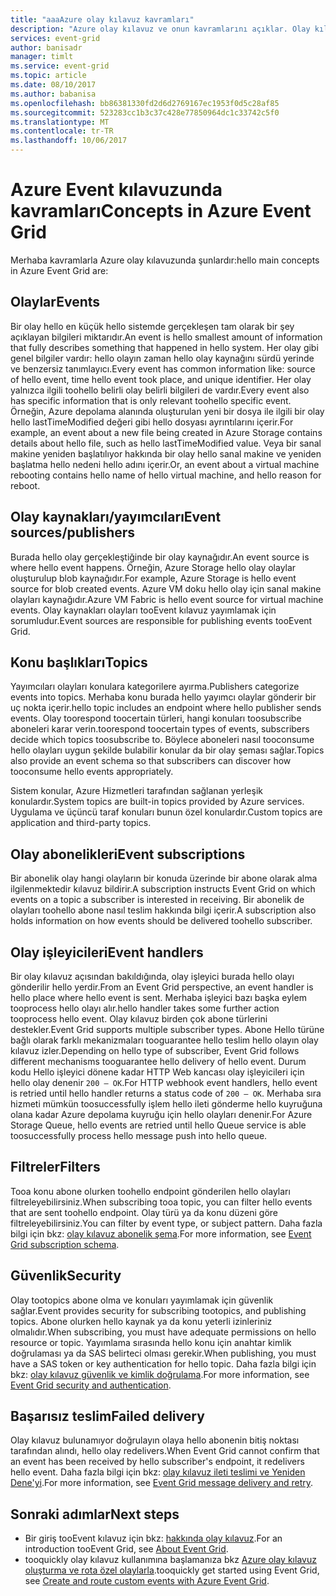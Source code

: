 ```yaml
---
title: "aaaAzure olay kılavuz kavramları"
description: "Azure olay kılavuz ve onun kavramlarını açıklar. Olay kılavuzunun birkaç anahtar bileşenleri tanımlar."
services: event-grid
author: banisadr
manager: timlt
ms.service: event-grid
ms.topic: article
ms.date: 08/10/2017
ms.author: babanisa
ms.openlocfilehash: bb86381330fd2d6d2769167ec1953f0d5c28af85
ms.sourcegitcommit: 523283cc1b3c37c428e77850964dc1c33742c5f0
ms.translationtype: MT
ms.contentlocale: tr-TR
ms.lasthandoff: 10/06/2017
---
```

# <a name="concepts-in-azure-event-grid"></a><span data-ttu-id="c74cb-104">Azure Event kılavuzunda kavramları</span><span class="sxs-lookup"><span data-stu-id="c74cb-104">Concepts in Azure Event Grid</span></span>

<span data-ttu-id="c74cb-105">Merhaba kavramlarla Azure olay kılavuzunda şunlardır:</span><span class="sxs-lookup"><span data-stu-id="c74cb-105">hello main concepts in Azure Event Grid are:</span></span>

## <a name="events"></a><span data-ttu-id="c74cb-106">Olaylar</span><span class="sxs-lookup"><span data-stu-id="c74cb-106">Events</span></span>

<span data-ttu-id="c74cb-107">Bir olay hello en küçük hello sistemde gerçekleşen tam olarak bir şey açıklayan bilgileri miktarıdır.</span><span class="sxs-lookup"><span data-stu-id="c74cb-107">An event is hello smallest amount of information that fully describes something that happened in hello system.</span></span>  <span data-ttu-id="c74cb-108">Her olay gibi genel bilgiler vardır: hello olayın zaman hello olay kaynağını sürdü yerinde ve benzersiz tanımlayıcı.</span><span class="sxs-lookup"><span data-stu-id="c74cb-108">Every event has common information like: source of hello event, time hello event took place, and unique identifier.</span></span>  <span data-ttu-id="c74cb-109">Her olay yalnızca ilgili toohello belirli olay belirli bilgileri de vardır.</span><span class="sxs-lookup"><span data-stu-id="c74cb-109">Every event also has specific information that is only relevant toohello specific event.</span></span> <span data-ttu-id="c74cb-110">Örneğin, Azure depolama alanında oluşturulan yeni bir dosya ile ilgili bir olay hello lastTimeModified değeri gibi hello dosyası ayrıntılarını içerir.</span><span class="sxs-lookup"><span data-stu-id="c74cb-110">For example, an event about a new file being created in Azure Storage contains details about hello file, such as hello lastTimeModified value.</span></span> <span data-ttu-id="c74cb-111">Veya bir sanal makine yeniden başlatılıyor hakkında bir olay hello sanal makine ve yeniden başlatma hello nedeni hello adını içerir.</span><span class="sxs-lookup"><span data-stu-id="c74cb-111">Or, an event about a virtual machine rebooting contains hello name of hello virtual machine, and hello reason for reboot.</span></span>

## <a name="event-sourcespublishers"></a><span data-ttu-id="c74cb-112">Olay kaynakları/yayımcıları</span><span class="sxs-lookup"><span data-stu-id="c74cb-112">Event sources/publishers</span></span>

<span data-ttu-id="c74cb-113">Burada hello olay gerçekleştiğinde bir olay kaynağıdır.</span><span class="sxs-lookup"><span data-stu-id="c74cb-113">An event source is where hello event happens.</span></span> <span data-ttu-id="c74cb-114">Örneğin, Azure Storage hello olay olaylar oluşturulup blob kaynağıdır.</span><span class="sxs-lookup"><span data-stu-id="c74cb-114">For example, Azure Storage is hello event source for blob created events.</span></span> <span data-ttu-id="c74cb-115">Azure VM doku hello olay için sanal makine olayları kaynağıdır.</span><span class="sxs-lookup"><span data-stu-id="c74cb-115">Azure VM Fabric is hello event source for virtual machine events.</span></span> <span data-ttu-id="c74cb-116">Olay kaynakları olayları tooEvent kılavuz yayımlamak için sorumludur.</span><span class="sxs-lookup"><span data-stu-id="c74cb-116">Event sources are responsible for publishing events tooEvent Grid.</span></span>

## <a name="topics"></a><span data-ttu-id="c74cb-117">Konu başlıkları</span><span class="sxs-lookup"><span data-stu-id="c74cb-117">Topics</span></span>

<span data-ttu-id="c74cb-118">Yayımcıları olayları konulara kategorilere ayırma.</span><span class="sxs-lookup"><span data-stu-id="c74cb-118">Publishers categorize events into topics.</span></span> <span data-ttu-id="c74cb-119">Merhaba konu burada hello yayımcı olaylar gönderir bir uç nokta içerir.</span><span class="sxs-lookup"><span data-stu-id="c74cb-119">hello topic includes an endpoint where hello publisher sends events.</span></span> <span data-ttu-id="c74cb-120">Olay toorespond toocertain türleri, hangi konuları toosubscribe aboneleri karar verin.</span><span class="sxs-lookup"><span data-stu-id="c74cb-120">toorespond toocertain types of events, subscribers decide which topics toosubscribe to.</span></span> <span data-ttu-id="c74cb-121">Böylece aboneleri nasıl tooconsume hello olayları uygun şekilde bulabilir konular da bir olay şeması sağlar.</span><span class="sxs-lookup"><span data-stu-id="c74cb-121">Topics also provide an event schema so that subscribers can discover how tooconsume hello events appropriately.</span></span>

<span data-ttu-id="c74cb-122">Sistem konular, Azure Hizmetleri tarafından sağlanan yerleşik konulardır.</span><span class="sxs-lookup"><span data-stu-id="c74cb-122">System topics are built-in topics provided by Azure services.</span></span> <span data-ttu-id="c74cb-123">Uygulama ve üçüncü taraf konuları bunun özel konulardır.</span><span class="sxs-lookup"><span data-stu-id="c74cb-123">Custom topics are application and third-party topics.</span></span>

## <a name="event-subscriptions"></a><span data-ttu-id="c74cb-124">Olay abonelikleri</span><span class="sxs-lookup"><span data-stu-id="c74cb-124">Event subscriptions</span></span>

<span data-ttu-id="c74cb-125">Bir abonelik olay hangi olayların bir konuda üzerinde bir abone olarak alma ilgilenmektedir kılavuz bildirir.</span><span class="sxs-lookup"><span data-stu-id="c74cb-125">A subscription instructs Event Grid on which events on a topic a subscriber is interested in receiving.</span></span>  <span data-ttu-id="c74cb-126">Bir abonelik de olayları toohello abone nasıl teslim hakkında bilgi içerir.</span><span class="sxs-lookup"><span data-stu-id="c74cb-126">A subscription also holds information on how events should be delivered toohello subscriber.</span></span>

## <a name="event-handlers"></a><span data-ttu-id="c74cb-127">Olay işleyicileri</span><span class="sxs-lookup"><span data-stu-id="c74cb-127">Event handlers</span></span>

<span data-ttu-id="c74cb-128">Bir olay kılavuz açısından bakıldığında, olay işleyici burada hello olayı gönderilir hello yerdir.</span><span class="sxs-lookup"><span data-stu-id="c74cb-128">From an Event Grid perspective, an event handler is hello place where hello event is sent.</span></span> <span data-ttu-id="c74cb-129">Merhaba işleyici bazı başka eylem tooprocess hello olayı alır.</span><span class="sxs-lookup"><span data-stu-id="c74cb-129">hello handler takes some further action tooprocess hello event.</span></span>  <span data-ttu-id="c74cb-130">Olay kılavuz birden çok abone türlerini destekler.</span><span class="sxs-lookup"><span data-stu-id="c74cb-130">Event Grid supports multiple subscriber types.</span></span> <span data-ttu-id="c74cb-131">Abone Hello türüne bağlı olarak farklı mekanizmaları tooguarantee hello teslim hello olayın olay kılavuz izler.</span><span class="sxs-lookup"><span data-stu-id="c74cb-131">Depending on hello type of subscriber, Event Grid follows different mechanisms tooguarantee hello delivery of hello event.</span></span>  <span data-ttu-id="c74cb-132">Durum kodu Hello işleyici dönene kadar HTTP Web kancası olay işleyicileri için hello olay denenir `200 – OK`.</span><span class="sxs-lookup"><span data-stu-id="c74cb-132">For HTTP webhook event handlers, hello event is retried until hello handler returns a status code of `200 – OK`.</span></span> <span data-ttu-id="c74cb-133">Merhaba sıra hizmeti mümkün toosuccessfully işlem hello ileti gönderme hello kuyruğuna olana kadar Azure depolama kuyruğu için hello olayları denenir.</span><span class="sxs-lookup"><span data-stu-id="c74cb-133">For Azure Storage Queue, hello events are retried until hello Queue service is able toosuccessfully process hello message push into hello queue.</span></span>

## <a name="filters"></a><span data-ttu-id="c74cb-134">Filtreler</span><span class="sxs-lookup"><span data-stu-id="c74cb-134">Filters</span></span>

<span data-ttu-id="c74cb-135">Tooa konu abone olurken toohello endpoint gönderilen hello olayları filtreleyebilirsiniz.</span><span class="sxs-lookup"><span data-stu-id="c74cb-135">When subscribing tooa topic, you can filter hello events that are sent toohello endpoint.</span></span> <span data-ttu-id="c74cb-136">Olay türü ya da konu düzeni göre filtreleyebilirsiniz.</span><span class="sxs-lookup"><span data-stu-id="c74cb-136">You can filter by event type, or subject pattern.</span></span> <span data-ttu-id="c74cb-137">Daha fazla bilgi için bkz: [olay kılavuz abonelik şema](subscription-creation-schema.md).</span><span class="sxs-lookup"><span data-stu-id="c74cb-137">For more information, see [Event Grid subscription schema](subscription-creation-schema.md).</span></span>

## <a name="security"></a><span data-ttu-id="c74cb-138">Güvenlik</span><span class="sxs-lookup"><span data-stu-id="c74cb-138">Security</span></span>

<span data-ttu-id="c74cb-139">Olay tootopics abone olma ve konuları yayımlamak için güvenlik sağlar.</span><span class="sxs-lookup"><span data-stu-id="c74cb-139">Event provides security for subscribing tootopics, and publishing topics.</span></span> <span data-ttu-id="c74cb-140">Abone olurken hello kaynak ya da konu yeterli izinleriniz olmalıdır.</span><span class="sxs-lookup"><span data-stu-id="c74cb-140">When subscribing, you must have adequate permissions on hello resource or topic.</span></span> <span data-ttu-id="c74cb-141">Yayımlama sırasında hello konu için anahtar kimlik doğrulaması ya da SAS belirteci olması gerekir.</span><span class="sxs-lookup"><span data-stu-id="c74cb-141">When publishing, you must have a SAS token or key authentication for hello topic.</span></span> <span data-ttu-id="c74cb-142">Daha fazla bilgi için bkz: [olay kılavuz güvenlik ve kimlik doğrulama](security-authentication.md).</span><span class="sxs-lookup"><span data-stu-id="c74cb-142">For more information, see [Event Grid security and authentication](security-authentication.md).</span></span>

## <a name="failed-delivery"></a><span data-ttu-id="c74cb-143">Başarısız teslim</span><span class="sxs-lookup"><span data-stu-id="c74cb-143">Failed delivery</span></span>

<span data-ttu-id="c74cb-144">Olay kılavuz bulunamıyor doğrulayın olaya hello abonenin bitiş noktası tarafından alındı, hello olay redelivers.</span><span class="sxs-lookup"><span data-stu-id="c74cb-144">When Event Grid cannot confirm that an event has been received by hello subscriber's endpoint, it redelivers hello event.</span></span> <span data-ttu-id="c74cb-145">Daha fazla bilgi için bkz: [olay kılavuz ileti teslimi ve Yeniden Dene'yi](delivery-and-retry.md).</span><span class="sxs-lookup"><span data-stu-id="c74cb-145">For more information, see [Event Grid message delivery and retry](delivery-and-retry.md).</span></span>

## <a name="next-steps"></a><span data-ttu-id="c74cb-146">Sonraki adımlar</span><span class="sxs-lookup"><span data-stu-id="c74cb-146">Next steps</span></span>

* <span data-ttu-id="c74cb-147">Bir giriş tooEvent kılavuz için bkz: [hakkında olay kılavuz](overview.md).</span><span class="sxs-lookup"><span data-stu-id="c74cb-147">For an introduction tooEvent Grid, see [About Event Grid](overview.md).</span></span>
* <span data-ttu-id="c74cb-148">tooquickly olay kılavuz kullanımına başlamanıza bkz [Azure olay kılavuz oluşturma ve rota özel olaylarla](custom-event-quickstart.md).</span><span class="sxs-lookup"><span data-stu-id="c74cb-148">tooquickly get started using Event Grid, see [Create and route custom events with Azure Event Grid](custom-event-quickstart.md).</span></span>
